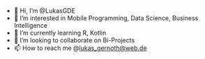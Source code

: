 - 👋 Hi, I’m @LukasGDE
- 👀 I’m interested in Mobile Programming, Data Science, Business Intelligence
- 🌱 I’m currently learning R, Kotlin
- 💞️ I’m looking to collaborate on Bi-Projects
- 📫 How to reach me @lukas_gernoth@web.de

<!---
LukasGDE/LukasGDE is a ✨ special ✨ repository because its `README.md` (this file) appears on your GitHub profile.
You can click the Preview link to take a look at your changes.
--->
